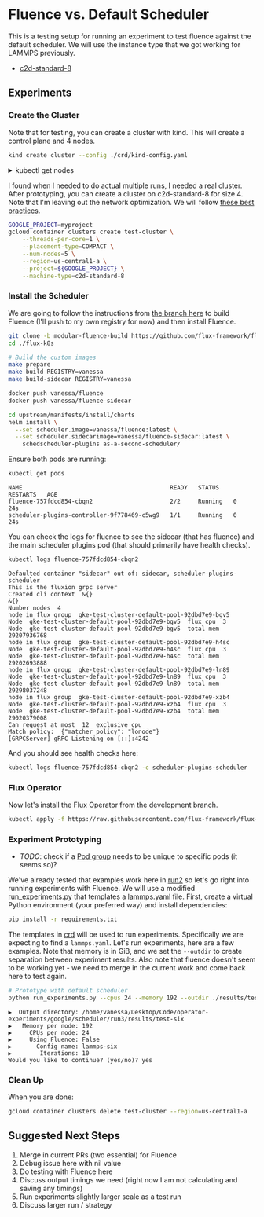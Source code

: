 # Fluence vs. Default Scheduler

This is a testing setup for running an experiment to test fluence against the default scheduler.
We will use the instance type that we got working for LAMMPS previously.

 - [c2d-standard-8](https://cloud.google.com/compute/docs/compute-optimized-machines#c2d_machine_types)
  
## Experiments

### Create the Cluster

Note that for testing, you can create a cluster with kind. This will create a control plane and 4 nodes.

```bash
kind create cluster --config ./crd/kind-config.yaml
```

<details>
<summary>kubectl get nodes</summary>

```console
NAME                 STATUS   ROLES           AGE   VERSION
kind-control-plane   Ready    control-plane   78s   v1.27.3
kind-worker          Ready    <none>          54s   v1.27.3
kind-worker2         Ready    <none>          54s   v1.27.3
kind-worker3         Ready    <none>          55s   v1.27.3
```

</details>

I found when I needed to do actual multiple runs, I needed a real cluster.
After prototyping, you can create a cluster on c2d-standard-8 for size 4. Note that I'm leaving out the network optimization. We will follow [these best practices](https://cloud.google.com/architecture/best-practices-for-using-mpi-on-compute-engine).

```bash
GOOGLE_PROJECT=myproject
gcloud container clusters create test-cluster \
    --threads-per-core=1 \
    --placement-type=COMPACT \
    --num-nodes=5 \
    --region=us-central1-a \
    --project=${GOOGLE_PROJECT} \
    --machine-type=c2d-standard-8
```

### Install the Scheduler

We are going to follow the instructions from [the branch here](https://github.com/flux-framework/flux-k8s/pull/47) to build Fluence (I'll push to my own registry for now) and then install Fluence.

```bash
git clone -b modular-fluence-build https://github.com/flux-framework/flux-k8s.git
cd ./flux-k8s

# Build the custom images
make prepare
make build REGISTRY=vanessa
make build-sidecar REGISTRY=vanessa

docker push vanessa/fluence
docker push vanessa/fluence-sidecar

cd upstream/manifests/install/charts
helm install \
  --set scheduler.image=vanessa/fluence:latest \
  --set scheduler.sidecarimage=vanessa/fluence-sidecar:latest \
    schedscheduler-plugins as-a-second-scheduler/
```

Ensure both pods are running:

```bash
kubectl get pods
```
```console
NAME                                          READY   STATUS    RESTARTS   AGE
fluence-757fdcd854-cbqn2                      2/2     Running   0          24s
scheduler-plugins-controller-9f778469-c5wg9   1/1     Running   0          24s
```

You can check the logs for fluence to see the sidecar (that has fluence) and the main scheduler plugins pod (that should primarily have health checks).

```bash
kubectl logs fluence-757fdcd854-cbqn2 
```
```
Defaulted container "sidecar" out of: sidecar, scheduler-plugins-scheduler
This is the fluxion grpc server
Created cli context  &{}
&{}
Number nodes  4
node in flux group  gke-test-cluster-default-pool-92dbd7e9-bgv5
Node  gke-test-cluster-default-pool-92dbd7e9-bgv5  flux cpu  3
Node  gke-test-cluster-default-pool-92dbd7e9-bgv5  total mem  29207936768
node in flux group  gke-test-cluster-default-pool-92dbd7e9-h4sc
Node  gke-test-cluster-default-pool-92dbd7e9-h4sc  flux cpu  3
Node  gke-test-cluster-default-pool-92dbd7e9-h4sc  total mem  29202693888
node in flux group  gke-test-cluster-default-pool-92dbd7e9-ln89
Node  gke-test-cluster-default-pool-92dbd7e9-ln89  flux cpu  3
Node  gke-test-cluster-default-pool-92dbd7e9-ln89  total mem  29298037248
node in flux group  gke-test-cluster-default-pool-92dbd7e9-xzb4
Node  gke-test-cluster-default-pool-92dbd7e9-xzb4  flux cpu  3
Node  gke-test-cluster-default-pool-92dbd7e9-xzb4  total mem  29020379008
Can request at most  12  exclusive cpu
Match policy:  {"matcher_policy": "lonode"}
[GRPCServer] gRPC Listening on [::]:4242
```

And you should see health checks here:

```bash
kubectl logs fluence-757fdcd854-cbqn2 -c scheduler-plugins-scheduler
```

### Flux Operator

Now let's install the Flux Operator from the development branch.

```bash
kubectl apply -f https://raw.githubusercontent.com/flux-framework/flux-operator/test-refactor-modular/examples/dist/flux-operator-refactor.yaml
```

### Experiment Prototyping

 - *TODO*: check if a [Pod group](https://github.com/kubernetes-sigs/scheduler-plugins/blob/master/kep/42-podgroup-coscheduling/README.md) needs to be unique to specific pods (it seems so)?

We've already tested that examples work here in [run2](../run2) so let's go right into running experiments with Fluence. We will use a modified [run_experiments.py](run_experiments.py) that templates a [lammps.yaml](lammps.yaml) file.
First, create a virtual Python environment (your preferred way) and install dependencies:

```bash
pip install -r requirements.txt
```

The templates in [crd](crd) will be used to run experiments. Specifically we are expecting to find a `lammps.yaml`. Let's run experiments, here are a few examples. Note that memory is in GiB, and we set the `--outdir` to create separation between experiment results. Also note that fluence doesn't seem to be working yet - we need to merge in the current work and come back here to test again.

```bash
# Prototype with default scheduler
python run_experiments.py --cpus 24 --memory 192 --outdir ./results/test-six --config-name lammps-six
```
```console
▶️  Output directory: /home/vanessa/Desktop/Code/operator-experiments/google/scheduler/run3/results/test-six
▶️   Memory per node: 192
▶️     CPUs per node: 24
▶️     Using Fluence: False
▶️       Config name: lammps-six
▶️        Iterations: 10
Would you like to continue? (yes/no)? yes
```

### Clean Up

When you are done:

```bash
gcloud container clusters delete test-cluster --region=us-central1-a
```

## Suggested Next Steps

1. Merge in current PRs (two essential) for Fluence
2. Debug issue here with nil value
3. Do testing with Fluence here
4. Discuss output timings we need (right now I am not calculating and saving any timings)
5. Run experiments slightly larger scale as a test run
6. Discuss larger run / strategy

